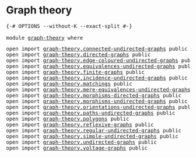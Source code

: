 # Graph theory

<pre class="Agda"><a id="25" class="Symbol">{-#</a> <a id="29" class="Keyword">OPTIONS</a> <a id="37" class="Pragma">--without-K</a> <a id="49" class="Pragma">--exact-split</a> <a id="63" class="Symbol">#-}</a>

<a id="68" class="Keyword">module</a> <a id="75" href="graph-theory.html" class="Module">graph-theory</a> <a id="88" class="Keyword">where</a>
</pre>
<pre class="Agda"><a id="107" class="Keyword">open</a> <a id="112" class="Keyword">import</a> <a id="119" href="graph-theory.connected-undirected-graphs.html" class="Module">graph-theory.connected-undirected-graphs</a> <a id="160" class="Keyword">public</a>
<a id="167" class="Keyword">open</a> <a id="172" class="Keyword">import</a> <a id="179" href="graph-theory.directed-graphs.html" class="Module">graph-theory.directed-graphs</a> <a id="208" class="Keyword">public</a>
<a id="215" class="Keyword">open</a> <a id="220" class="Keyword">import</a> <a id="227" href="graph-theory.edge-coloured-undirected-graphs.html" class="Module">graph-theory.edge-coloured-undirected-graphs</a> <a id="272" class="Keyword">public</a>
<a id="279" class="Keyword">open</a> <a id="284" class="Keyword">import</a> <a id="291" href="graph-theory.equivalences-undirected-graphs.html" class="Module">graph-theory.equivalences-undirected-graphs</a> <a id="335" class="Keyword">public</a>
<a id="342" class="Keyword">open</a> <a id="347" class="Keyword">import</a> <a id="354" href="graph-theory.finite-graphs.html" class="Module">graph-theory.finite-graphs</a> <a id="381" class="Keyword">public</a>
<a id="388" class="Keyword">open</a> <a id="393" class="Keyword">import</a> <a id="400" href="graph-theory.incidence-undirected-graphs.html" class="Module">graph-theory.incidence-undirected-graphs</a> <a id="441" class="Keyword">public</a>
<a id="448" class="Keyword">open</a> <a id="453" class="Keyword">import</a> <a id="460" href="graph-theory.matchings.html" class="Module">graph-theory.matchings</a> <a id="483" class="Keyword">public</a>
<a id="490" class="Keyword">open</a> <a id="495" class="Keyword">import</a> <a id="502" href="graph-theory.mere-equivalences-undirected-graphs.html" class="Module">graph-theory.mere-equivalences-undirected-graphs</a> <a id="551" class="Keyword">public</a>
<a id="558" class="Keyword">open</a> <a id="563" class="Keyword">import</a> <a id="570" href="graph-theory.morphisms-directed-graphs.html" class="Module">graph-theory.morphisms-directed-graphs</a> <a id="609" class="Keyword">public</a>
<a id="616" class="Keyword">open</a> <a id="621" class="Keyword">import</a> <a id="628" href="graph-theory.morphisms-undirected-graphs.html" class="Module">graph-theory.morphisms-undirected-graphs</a> <a id="669" class="Keyword">public</a>
<a id="676" class="Keyword">open</a> <a id="681" class="Keyword">import</a> <a id="688" href="graph-theory.orientations-undirected-graphs.html" class="Module">graph-theory.orientations-undirected-graphs</a> <a id="732" class="Keyword">public</a>
<a id="739" class="Keyword">open</a> <a id="744" class="Keyword">import</a> <a id="751" href="graph-theory.paths-undirected-graphs.html" class="Module">graph-theory.paths-undirected-graphs</a> <a id="788" class="Keyword">public</a>
<a id="795" class="Keyword">open</a> <a id="800" class="Keyword">import</a> <a id="807" href="graph-theory.polygons.html" class="Module">graph-theory.polygons</a> <a id="829" class="Keyword">public</a>
<a id="836" class="Keyword">open</a> <a id="841" class="Keyword">import</a> <a id="848" href="graph-theory.reflexive-graphs.html" class="Module">graph-theory.reflexive-graphs</a> <a id="878" class="Keyword">public</a>
<a id="885" class="Keyword">open</a> <a id="890" class="Keyword">import</a> <a id="897" href="graph-theory.regular-undirected-graphs.html" class="Module">graph-theory.regular-undirected-graphs</a> <a id="936" class="Keyword">public</a>
<a id="943" class="Keyword">open</a> <a id="948" class="Keyword">import</a> <a id="955" href="graph-theory.simple-undirected-graphs.html" class="Module">graph-theory.simple-undirected-graphs</a> <a id="993" class="Keyword">public</a>
<a id="1000" class="Keyword">open</a> <a id="1005" class="Keyword">import</a> <a id="1012" href="graph-theory.undirected-graphs.html" class="Module">graph-theory.undirected-graphs</a> <a id="1043" class="Keyword">public</a>
<a id="1050" class="Keyword">open</a> <a id="1055" class="Keyword">import</a> <a id="1062" href="graph-theory.voltage-graphs.html" class="Module">graph-theory.voltage-graphs</a> <a id="1090" class="Keyword">public</a>
</pre>